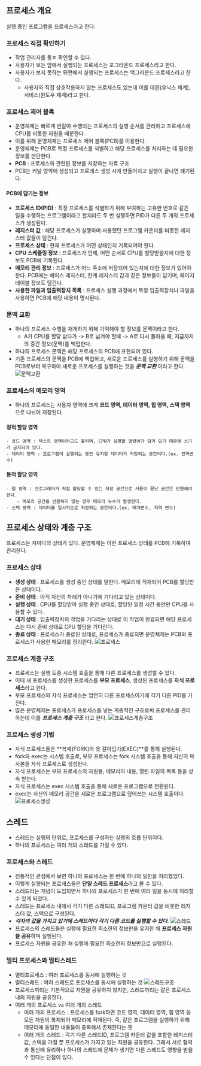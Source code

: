 ## 프로세스 개요

실행 중인 프로그램을 프로세스라고 한다.

### 프로세스 직접 확인하기

- 작업 관리자를 통ㅎ 확인할 수 있다.
- 사용자가 보는 앞에서 실행되는 프로세스는 포그라운드 프로세스라고 한다.
- 사용자가 보지 못하는 뒤편에서 실행되는 프로세스는 백그라운드 프로세스라고 한다.
  - 사용자와 직접 상호작용하지 않는 프로세스도 있는데 이를 데몬(유닉스 체계), 서비스(윈도우 체계)라고 한다.

### 프로세스 제어 블록

- 운영체제는 빠르게 번갈아 수행되는 프로세스의 실행 순서를 관리하고 프로세스에 CPU를 비롯한 자원을 배분한다.
- 이를 위해 운영체제는 프로세스 제어 블록(PCB)를 이용한다.
- 운영체제는 PCB로 특정 프로세스를 식별하고 해당 프로세스를 처리하는 데 필요한 정보를 판단한다.
- **PCB** : 프로세스와 관련된 정보를 저장하는 자료 구조
- PCB는 커널 영역에 생성되고 프로레스 생성 시에 만들어지고 실행이 끝나면 폐기된다.

#### PCB에 담기는 정보

- **프로세스 ID(PID)** : 특정 프로세스를 식별하기 위해 부여하는 고유한 번호로 같은 일을 수행하는 프로그램이라고 할지라도 두 번 실행하면 PID가 다른 두 개의 프로세스가 생성된다.
- **레지스터 값** : 해당 프로세스가 실행하며 사용했던 프로그램 카운터를 비롯한 레지스터 값들이 담긴다.
- **프로세스 상태** : 현재 프로세스가 어떤 상태인지 기록되어야 한다.
- **CPU 스케줄링 정보** : 프로세스가 언제, 어떤 순서로 CPU를 할당받을지에 대한 정보도 PCB에 기록된다.
- **메모리 관리 정보** : 프로세스가 어느 주소에 저장되어 있는지에 대한 정보가 있어야 한다. PCB에는 베이스 레지스터, 한계 레지스터 갑과 같은 정보들이 담기며, 페이지 테이블 정보도 담긴다.
- **사용한 파일과 입출력장치 목록** : 프로세스 실행 과정에서 특정 입출력장치나 파일을 사용하면 PCB에 해당 내용이 명시된다.

### 문맥 교환

- 하나의 프로세스 수행을 재개하기 위해 기억해야 할 정보를 문맥이라고 한다.
  - A가 CPU를 할당 받다가 -> B로 넘겨야 할때 -> A로 다시 돌아올 때, 지금까지의 중간 정보(문맥)를 백업한다.
- 하나의 프로세스 문맥은 해당 프로세스의 PCB에 표현되어 있다.
- 기존 프로세스의 문맥을 PCB에 백업하고, 새로운 프로세스를 실행하기 위해 문맥을 PCB로부터 복구하여 새로운 프로세스를 실행하는 것을 **_문맥 교환_** 이라고 한다.
  ![문맥교환](https://github.com/zhwltlr/CS-Study/assets/100506719/fc64bab5-e9c9-48e4-b4e2-4dedc6476392)

### 프로세스의 메모리 영역

- 하나의 프로세스는 사용자 영역에 크게 **코드 영역, 데이터 영역, 힙 영역, 스택 영역**으로 나뉘어 저장된다.

#### 정적 할당 영역

    - 코드 영역 : 텍스트 영역이라고도 불리며, CPU가 실행할 명령어가 담겨 있기 때문에 쓰기가 금지되어 있다.
    - 데이터 영역 : 프로그램이 실행되는 동안 유지할 데이터가 저장되는 공간이다.(ex. 전역변수)

#### 동적 할당 영역

    - 힙 영역 : 프로그래머가 직접 할당할 수 있는 저장 공간으로 사용이 끝난 공간은 반환해야 한다.
        - 메모리 공간을 반환하지 않는 경우 메모리 누수가 발생한다.
    - 스택 영역 : 데이터를 일시적으로 저장하는 공간이다.(ex. 매개변수, 지역 변수)

## 프로세스 상태와 계층 구조

프로세스는 저마다의 상태가 있다. 운영체제는 이런 프로세스 상태를 PCB에 기록하여 관리한다.

### 프로세스 상태

- **생성 상태** : 프로세스를 생성 중인 상태를 말한다. 메모리에 적재되어 PCB를 할당받은 상태이다.
- **준비 상태** : 아직 자신의 차례가 아니기에 기다리고 있는 상태이다.
- **실행 상태** : CPU를 할당받아 실행 중인 상태로, 할당된 일정 시간 동안만 CPU를 사용할 수 있다.
- **대기 상태** : 입출력장치의 작업을 기다리는 상태로 이 작업이 완료되면 해당 프로세스는 다시 준비 상태로 CPU 할당을 기다린다.
- **종료 상태** : 프로세스가 종료된 상태로, 프로세스가 종료되면 운영체제는 PCB와 프로세스가 사용한 메모리를 정리한다.
  ![프로세스](https://github.com/zhwltlr/CS-Study/assets/100506719/2c6bba34-16ea-481c-af80-f3bcd4a79c3c)

### 프로세스 계층 구조

- 프로세스는 실행 도중 시스템 호출을 통해 다른 프로세스를 생성할 수 있다.
- 이때 새 프로세스를 생성한 프로세스를 **부모 프로세스**, 생성된 프로세스를 **자식 프로세스**라고 한다.
- 부모 프로세스와 자식 프로세스는 엄연히 다른 프로세스이기에 각기 다른 PID를 가진다.
- 많은 운영체제는 프로세스가 프로세스를 낳는 계층적인 구조로써 프로세스를 관리하는데 이를 **_프로세스 계층 구조_** 라고 한다.
  ![프로세스계층구조](https://github.com/zhwltlr/CS-Study/assets/100506719/5b678cf9-a42c-4268-97ed-7998cd7e9bad)

### 프로세스 생성 기법

- 자식 프로세스들은 **복제(FORK)와 옷 갈아입기(EXEC)**를 통해 실행된다.
- fork와 exec는 시스템 호출로, 부모 프로세스는 fork 시스템 호출을 통해 자신의 복사본을 자식 프로세스로 생성한다.
- 자식 프로세스는 부모 프로세스의 자원들, 메모리의 내용, 열린 파일의 목록 등을 상속 받는다.
- 자식 프로세스는 exec 시스템 호출을 통해 새로운 프로그램으로 전환된다.
- exec는 자신의 메모리 공간을 새로운 프로그램으로 덮어쓰는 시스템 호출이다.
  ![프로세스생성](https://github.com/zhwltlr/CS-Study/assets/100506719/c9355768-b009-48d0-ad3e-7a00be58c281)

## 스레드

- 스레드는 실행의 단위로, 프로세스를 구성하는 실행의 흐름 단위이다.
- 하나의 프로세스는 여러 개의 스레드를 가질 수 있다.

### 프로세스와 스레드

- 전통적인 관점에서 보면 하나의 프로세스는 한 번에 하나의 일만을 처리했었다.
- 이렇게 실행되는 프로세스들은 **단일 스레드 프로세스**라고 볼 수 있다.
- 스레드라는 개념이 도입되면서 하나의 프로세스가 한 번에 여러 일을 동시에 처리할 수 있게 되었다.
- 스레드는 프로세스 내에서 각기 다른 스레드ID, 프로그램 카운터 갑을 비롯한 레지스터 값, 스택으로 구성된다.
- **_각자의 값을 가지고 있기에 스레드마다 각기 다른 코드를 실행할 수 있다._**
  ![스레드](https://github.com/zhwltlr/CS-Study/assets/100506719/4a6fd25f-c741-46d6-9099-258c632f9baa)
- 프로세스의 스레드들은 실행에 필요한 최소한의 정보만을 유지한 채 **프로세스 자원을 공유**하며 실행된다.
- 프로세스 자원을 공유한 채 실행에 필요한 최소한의 정보만으로 실행된다.

### 멀티 프로세스와 멀티스레드

- 멀티프로세스 : 여러 프로세스를 동시에 실행하는 것
- 멀티스레드 : 여러 스레드로 프로세스를 동시에 실행하는 것
  ![스레드구조](https://github.com/zhwltlr/CS-Study/assets/100506719/db590d5f-5c5e-44d7-ae3c-eec24a2dc05a)
- 프로세스끼리는 기본적으로 자원을 공유하지 않지만, 스레드끼리는 같은 프로세스 내의 자원을 공유한다.
- 여러 개의 프로세스 vs 여러 개의 스레드
  - 여러 개의 프로세스 : 프로세스를 fork하면 코드 영역, 데이터 영역, 힙 영역 등 모든 자원이 복제되어 메모리에 적재된다. 즉, 같은 프로그램을 실행하기 위해 메모리에 동일한 내용들이 중복해서 존재한다는 뜻
  - 여러 개의 스레드 : 각기 다른 스레드ID, 프로그램 카운터 값을 포함한 레지스터 값, 스택을 가질 뿐 프로세스가 가지고 있는 자원을 공유한다. 그래서 서로 협력과 통신에 유리하나 하나의 스레드에 문제가 생기면 다른 스레드도 영향을 받을 수 있다는 단점이 있다.
